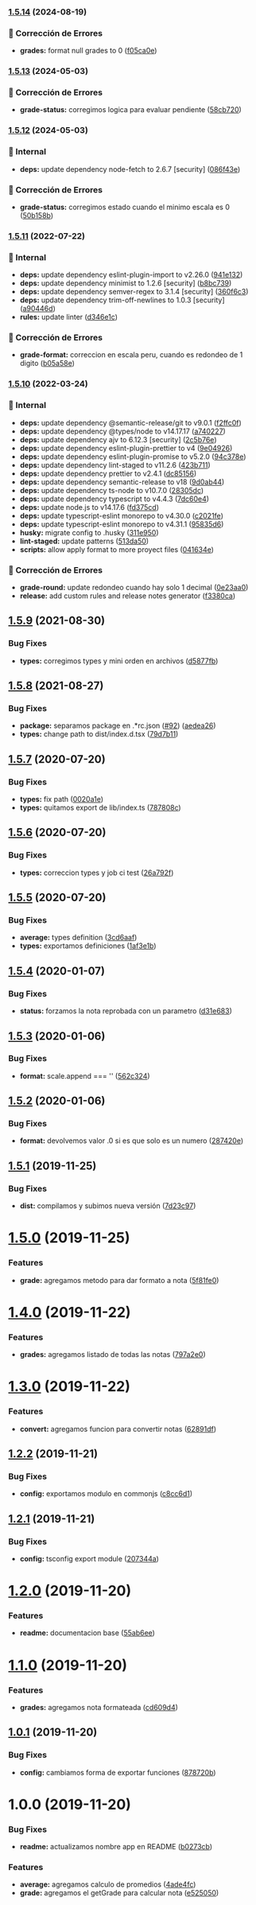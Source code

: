 ### [1.5.14](https://github.com/eclass/grade-scales/compare/v1.5.13...v1.5.14) (2024-08-19)


### 🐛 Corrección de Errores

* **grades:** format null grades to 0 ([f05ca0e](https://github.com/eclass/grade-scales/commit/f05ca0e3d98717c840ac606f16b8708d2c9e4e0c))

### [1.5.13](https://github.com/eclass/grade-scales/compare/v1.5.12...v1.5.13) (2024-05-03)


### 🐛 Corrección de Errores

* **grade-status:** corregimos logica para evaluar pendiente ([58cb720](https://github.com/eclass/grade-scales/commit/58cb720ee3e271a86aee7fcad8a5c58d95c73820))

### [1.5.12](https://github.com/eclass/grade-scales/compare/v1.5.11...v1.5.12) (2024-05-03)


### 🤖 Internal

* **deps:** update dependency node-fetch to 2.6.7 [security] ([086f43e](https://github.com/eclass/grade-scales/commit/086f43e6e5546302960ec4929f7a035c86ab06e5))


### 🐛 Corrección de Errores

* **grade-status:** corregimos estado cuando el minimo escala es 0 ([50b158b](https://github.com/eclass/grade-scales/commit/50b158b47817ca2f88aecae03a7840809365ea17))

### [1.5.11](https://github.com/eclass/grade-scales/compare/v1.5.10...v1.5.11) (2022-07-22)


### 🤖 Internal

* **deps:** update dependency eslint-plugin-import to v2.26.0 ([941e132](https://github.com/eclass/grade-scales/commit/941e132bbdcbbfdcd3e31efbeb06908d24c638f3))
* **deps:** update dependency minimist to 1.2.6 [security] ([b8bc739](https://github.com/eclass/grade-scales/commit/b8bc739eff9bf359ce3cb8a41d619aaf0b9e594a))
* **deps:** update dependency semver-regex to 3.1.4 [security] ([360f6c3](https://github.com/eclass/grade-scales/commit/360f6c35426692f6dd65f732457447cab05ecb4a))
* **deps:** update dependency trim-off-newlines to 1.0.3 [security] ([a90446d](https://github.com/eclass/grade-scales/commit/a90446d2cec20366562230423644f710ff1341f2))
* **rules:** update linter ([d346e1c](https://github.com/eclass/grade-scales/commit/d346e1c5755b173d8dae54185f80baa9f6dc051b))


### 🐛 Corrección de Errores

* **grade-format:** correccion en escala peru, cuando es redondeo de 1 digito ([b05a58e](https://github.com/eclass/grade-scales/commit/b05a58ed3773e6454058b7ce2cc6d2354403e7a1))

### [1.5.10](https://github.com/eclass/grade-scales/compare/v1.5.9...v1.5.10) (2022-03-24)


### 🤖 Internal

* **deps:** update dependency @semantic-release/git to v9.0.1 ([f2ffc0f](https://github.com/eclass/grade-scales/commit/f2ffc0f7ce17bafb63fb2dcd6236a61e700847c5))
* **deps:** update dependency @types/node to v14.17.17 ([a740227](https://github.com/eclass/grade-scales/commit/a740227a2ff58e705b55504d65789023cce74b0c))
* **deps:** update dependency ajv to 6.12.3 [security] ([2c5b76e](https://github.com/eclass/grade-scales/commit/2c5b76e5af6569d91777398482c7e3f605e0cef1))
* **deps:** update dependency eslint-plugin-prettier to v4 ([9e04926](https://github.com/eclass/grade-scales/commit/9e049268ec850b6752a046d00bc00649c49644bf))
* **deps:** update dependency eslint-plugin-promise to v5.2.0 ([94c378e](https://github.com/eclass/grade-scales/commit/94c378e27d37e0542c3b4b42d85009cb3ed005bf))
* **deps:** update dependency lint-staged to v11.2.6 ([423b711](https://github.com/eclass/grade-scales/commit/423b71132cc876c42f9fa971e4415a46856d1097))
* **deps:** update dependency prettier to v2.4.1 ([dc85156](https://github.com/eclass/grade-scales/commit/dc8515683f4104078c6cb547de0598cc4a3f0aa3))
* **deps:** update dependency semantic-release to v18 ([9d0ab44](https://github.com/eclass/grade-scales/commit/9d0ab44e45ef6b6acadd080ffd9291c551e109a8))
* **deps:** update dependency ts-node to v10.7.0 ([28305dc](https://github.com/eclass/grade-scales/commit/28305dcefa8f6ce1e187210d7f734a2f515b94a9))
* **deps:** update dependency typescript to v4.4.3 ([7dc60e4](https://github.com/eclass/grade-scales/commit/7dc60e488b3d92f10a607809a80d71f0e872db78))
* **deps:** update node.js to v14.17.6 ([fd375cd](https://github.com/eclass/grade-scales/commit/fd375cd2b70e546930e7200da052a4d3b930f409))
* **deps:** update typescript-eslint monorepo to v4.30.0 ([c2021fe](https://github.com/eclass/grade-scales/commit/c2021fe5d7683c0b33555e47f4d8fcb4c8b17a12))
* **deps:** update typescript-eslint monorepo to v4.31.1 ([95835d6](https://github.com/eclass/grade-scales/commit/95835d68958d50c5632384356985385e8158ae46))
* **husky:** migrate config to .husky ([311e950](https://github.com/eclass/grade-scales/commit/311e950f72ecb7c70d0a9137ae321728254038bc))
* **lint-staged:** update patterns ([513da50](https://github.com/eclass/grade-scales/commit/513da502414bbc2a489773f060d6004894456516))
* **scripts:** allow apply format to more proyect files ([041634e](https://github.com/eclass/grade-scales/commit/041634e1a27027b3e01e74bd47d8f9f5141e8d43))


### 🐛 Corrección de Errores

* **grade-round:** update redondeo cuando hay solo 1 decimal ([0e23aa0](https://github.com/eclass/grade-scales/commit/0e23aa0d26ab5393448803835341a23bb07737b9))
* **release:** add custom rules and release notes generator ([f3380ca](https://github.com/eclass/grade-scales/commit/f3380ca32296131096546a5ab0c7640a3a8073b8))

## [1.5.9](https://github.com/eclass/grade-scales/compare/v1.5.8...v1.5.9) (2021-08-30)


### Bug Fixes

* **types:** corregimos types y mini orden en archivos ([d5877fb](https://github.com/eclass/grade-scales/commit/d5877fb26783659e2106f5f30fbf710120fb5a20))

## [1.5.8](https://github.com/eclass/grade-scales/compare/v1.5.7...v1.5.8) (2021-08-27)


### Bug Fixes

* **package:** separamos package en .*rc.json ([#92](https://github.com/eclass/grade-scales/issues/92)) ([aedea26](https://github.com/eclass/grade-scales/commit/aedea26cb3b0d58588db6c580d837f4efd630d0f))
* **types:** change path to dist/index.d.tsx ([79d7b11](https://github.com/eclass/grade-scales/commit/79d7b116da9425a6cb2a924a84a6b8ab6410c1cd))

## [1.5.7](https://github.com/eclass/grade-scales/compare/v1.5.6...v1.5.7) (2020-07-20)


### Bug Fixes

* **types:** fix path ([0020a1e](https://github.com/eclass/grade-scales/commit/0020a1eb051723888beaa0cfd5f6096053fad5fd))
* **types:** quitamos export de lib/index.ts ([787808c](https://github.com/eclass/grade-scales/commit/787808ccf1e2c641480e03e846230307fed335d2))

## [1.5.6](https://github.com/eclass/grade-scales/compare/v1.5.5...v1.5.6) (2020-07-20)


### Bug Fixes

* **types:** correccion types y job ci test ([26a792f](https://github.com/eclass/grade-scales/commit/26a792f52d657c4a7aacebd9a82f1dad5fad3845))

## [1.5.5](https://github.com/eclass/grade-scales/compare/v1.5.4...v1.5.5) (2020-07-20)


### Bug Fixes

* **average:** types definition ([3cd6aaf](https://github.com/eclass/grade-scales/commit/3cd6aaf449663f791abfa37c7d62ddef822970a6))
* **types:** exportamos definiciones ([1af3e1b](https://github.com/eclass/grade-scales/commit/1af3e1b5311e364682f185c767d861b81559941c))

## [1.5.4](https://github.com/eclass/grade-scales/compare/v1.5.3...v1.5.4) (2020-01-07)


### Bug Fixes

* **status:** forzamos la nota reprobada con un parametro ([d31e683](https://github.com/eclass/grade-scales/commit/d31e6833e37e20965fa3f6bb7ceae2219e002178))

## [1.5.3](https://github.com/eclass/grade-scales/compare/v1.5.2...v1.5.3) (2020-01-06)


### Bug Fixes

* **format:** scale.append === '' ([562c324](https://github.com/eclass/grade-scales/commit/562c324e5384161657d74936587fc95f81ca519f))

## [1.5.2](https://github.com/eclass/grade-scales/compare/v1.5.1...v1.5.2) (2020-01-06)


### Bug Fixes

* **format:** devolvemos valor .0 si es que solo es un numero ([287420e](https://github.com/eclass/grade-scales/commit/287420e3668d462d2d052002a05ef53afbc9e452))

## [1.5.1](https://github.com/eclass/grade-scales/compare/v1.5.0...v1.5.1) (2019-11-25)


### Bug Fixes

* **dist:** compilamos y subimos nueva versión ([7d23c97](https://github.com/eclass/grade-scales/commit/7d23c97c25b8db52880ce318b482c65c59f720a5))

# [1.5.0](https://github.com/eclass/grade-scales/compare/v1.4.0...v1.5.0) (2019-11-25)


### Features

* **grade:** agregamos metodo para dar formato a nota ([5f81fe0](https://github.com/eclass/grade-scales/commit/5f81fe06f02a25cb8c3abd1fed3d194cae5f55a6))

# [1.4.0](https://github.com/eclass/grade-scales/compare/v1.3.0...v1.4.0) (2019-11-22)


### Features

* **grades:** agregamos listado de todas las notas ([797a2e0](https://github.com/eclass/grade-scales/commit/797a2e03ffb061d89c288d0a5e7f8035d6d70f24))

# [1.3.0](https://github.com/eclass/grade-scales/compare/v1.2.2...v1.3.0) (2019-11-22)


### Features

* **convert:** agregamos funcion para convertir notas ([62891df](https://github.com/eclass/grade-scales/commit/62891df6e0bfda1747744f74fb55819546d4533b))

## [1.2.2](https://github.com/eclass/grade-scales/compare/v1.2.1...v1.2.2) (2019-11-21)


### Bug Fixes

* **config:** exportamos modulo en commonjs ([c8cc6d1](https://github.com/eclass/grade-scales/commit/c8cc6d1019501be782459e1f922f549c7a8e60c8))

## [1.2.1](https://github.com/eclass/grade-scales/compare/v1.2.0...v1.2.1) (2019-11-21)


### Bug Fixes

* **config:** tsconfig export module ([207344a](https://github.com/eclass/grade-scales/commit/207344a7eb077db56c4f0deb5d8c4dddb6cb4290))

# [1.2.0](https://github.com/eclass/grade-scales/compare/v1.1.0...v1.2.0) (2019-11-20)


### Features

* **readme:** documentacion base ([55ab6ee](https://github.com/eclass/grade-scales/commit/55ab6ee850162df268fc609fda5acc5f6e048ea2))

# [1.1.0](https://github.com/eclass/grade-scales/compare/v1.0.1...v1.1.0) (2019-11-20)


### Features

* **grades:** agregamos nota formateada ([cd609d4](https://github.com/eclass/grade-scales/commit/cd609d4390b0cafe2828f707df2948a42067070d))

## [1.0.1](https://github.com/eclass/grade-scales/compare/v1.0.0...v1.0.1) (2019-11-20)


### Bug Fixes

* **config:** cambiamos forma de exportar funciones ([878720b](https://github.com/eclass/grade-scales/commit/878720b8a9888a479c091e40cbda701fcaf2d98a))

# 1.0.0 (2019-11-20)


### Bug Fixes

* **readme:** actualizamos nombre app en README ([b0273cb](https://github.com/eclass/grade-scales/commit/b0273cbd96d236655120d467711c478e4a9b24d9))


### Features

* **average:** agregamos calculo de promedios ([4ade4fc](https://github.com/eclass/grade-scales/commit/4ade4fc5e7871a6d10fb1d979e06149277b4299e))
* **grade:** agregamos el getGrade para calcular nota ([e525050](https://github.com/eclass/grade-scales/commit/e525050e69a493d0b9c04deab2d7cb604d46cbb0))
